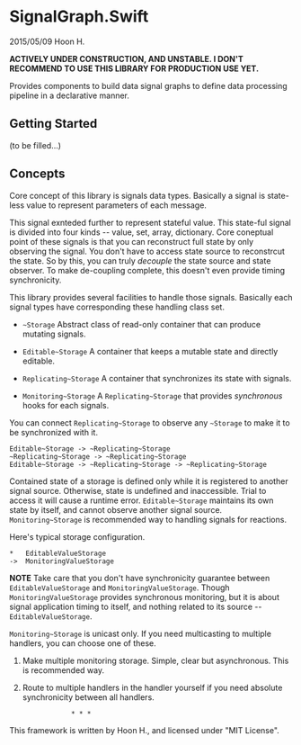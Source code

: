 SignalGraph.Swift
=====================
2015/05/09
Hoon H.


**ACTIVELY UNDER CONSTRUCTION, AND UNSTABLE. I DON'T RECOMMEND TO USE THIS LIBRARY FOR PRODUCTION USE YET.**



Provides components to build data signal graphs to define data processing pipeline in
a declarative manner.





Getting Started
---------------

(to be filled...)








Concepts
--------

Core concept of this library is signals data types. Basically a signal is state-less
value to represent parameters of each message.

This signal exnteded further to represent stateful value. This state-ful signal is
divided into four kinds -- value, set, array, dictionary. Core coneptual point of
these signals is that you can reconstruct full state by only observing the signal.
You don't have to access state source to reconstrcut the state. So by this, you can
truly *decouple* the state source and state observer. To make de-coupling complete,
this doesn't even provide timing synchronicity.

This library provides several facilities to handle those signals. Basically each 
signal types have corresponding these handling class set.

-	`~Storage`		Abstract class of read-only container that can 
				produce mutating signals.

-	`Editable~Storage`	A container that keeps a mutable state and directly 
				editable.

-	`Replicating~Storage`	A container that synchronizes its state with signals.

-	`Monitoring~Storage`	A `Replicating~Storage` that provides *synchronous*
				hooks for each signals. 

You can connect `Replicating~Storage` to observe any `~Storage` to make it to be 
synchronized with it. 

	Editable~Storage -> ~Replicating~Storage
	~Replicating~Storage -> ~Replicating~Storage
	Editable~Storage -> ~Replicating~Storage -> ~Replicating~Storage

Contained state of a storage is defined only while it is registered to another signal
source. Otherwise, state is undefined and inaccessible. Trial to access it will cause
a runtime error.
`Editable~Storage` maintains its own state by itself, and cannot observe another 
signal source.
`Monitoring~Storage` is recommended way to handling signals for reactions. 

Here's typical storage configuration.

	*	EditableValueStorage		
	->	MonitoringValueStorage

**NOTE**	Take care that you don't have synchronicity guarantee between 
		`EditableValueStorage` and `MonitoringValueStorage`. Though 
		`MonitoringValueStorage` provides synchronous monitoring, but it is
		about signal application timing to itself, and nothing related to 
		its source -- `EditableValueStorage`.

`Monitoring~Storage` is unicast only. If you need multicasting to multiple handlers,
you can choose one of these.

1.	Make multiple monitoring storage. Simple, clear but asynchronous.
	This is recommended way. 
2.	Route to multiple handlers in the handler yourself if you need absolute 
	synchronicity between all handlers.







					* * *


This framework is written by Hoon H., and licensed under "MIT License".





